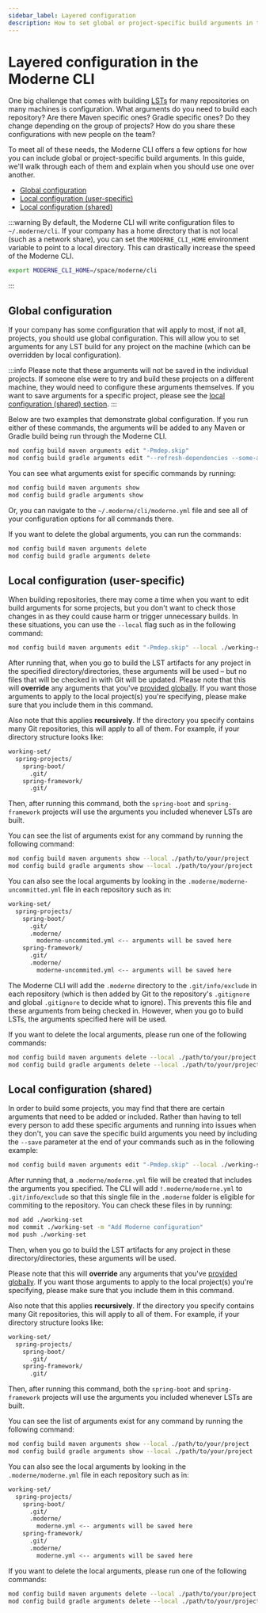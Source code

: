 ```yaml
---
sidebar_label: Layered configuration
description: How to set global or project-specific build arguments in the Moderne CLI.
---
```


# Layered configuration in the Moderne CLI

One big challenge that comes with building [LSTs](../../../administrator-documentation/moderne-platform/references/lossless-semantic-trees.md) for many repositories on many machines is configuration. What arguments do you need to build each repository? Are there Maven specific ones? Gradle specific ones? Do they change depending on the group of projects? How do you share these configurations with new people on the team?

To meet all of these needs, the Moderne CLI offers a few options for how you can include global or project-specific build arguments. In this guide, we'll walk through each of them and explain when you should use one over another.

* [Global configuration](#global-configuration)
* [Local configuration (user-specific)](#local-configuration-user-specific)
* [Local configuration (shared)](#local-configuration-shared)

:::warning
By default, the Moderne CLI will write configuration files to `~/.moderne/cli`. If your company has a home directory that is not local (such as a network share), you can set the `MODERNE_CLI_HOME` environment variable to point to a local directory. This can drastically increase the speed of the Moderne CLI.

```bash
export MODERNE_CLI_HOME=/space/moderne/cli
```
:::

## Global configuration

If your company has some configuration that will apply to most, if not all, projects, you should use global configuration. This will allow you to set arguments for any LST build for any project on the machine (which can be overridden by local configuration).

:::info
Please note that these arguments will not be saved in the individual projects. If someone else were to try and build these projects on a different machine, they would need to configure these arguments themselves. If you want to save arguments for a specific project, please see the [local configuration (shared) section](#local-configuration-shared).
:::

Below are two examples that demonstrate global configuration. If you run either of these commands, the arguments will be added to any Maven or Gradle build being run through the Moderne CLI.

```bash
mod config build maven arguments edit "-Pmdep.skip"
mod config build gradle arguments edit "--refresh-dependencies --some-additional-args"
```

You can see what arguments exist for specific commands by running:

```bash
mod config build maven arguments show
mod config build gradle arguments show
```

Or, you can navigate to the `~/.moderne/cli/moderne.yml` file and see all of your configuration options for all commands there.

If you want to delete the global arguments, you can run the commands:

```bash
mod config build maven arguments delete
mod config build gradle arguments delete
```

## Local configuration (user-specific)

When building repositories, there may come a time when you want to edit build arguments for some projects, but you don't want to check those changes in as they could cause harm or trigger unnecessary builds. In these situations, you can use the `--local` flag such as in the following command:

```bash
mod config build maven arguments edit "-Pmdep.skip" --local ./working-set
```

After running that, when you go to build the LST artifacts for any project in the specified directory/directories, these arguments will be used – but no files that will be checked in with Git will be updated. Please note that this will **override** any arguments that you've [provided globally](#global-configuration). If you want those arguments to apply to the local project(s) you're specifying, please make sure that you include them in this command.

Also note that this applies **recursively**. If the directory you specify contains many Git repositories, this will apply to all of them. For example, if your directory structure looks like:

```bash
working-set/
  spring-projects/
    spring-boot/
      .git/
    spring-framework/
      .git/
```

Then, after running this command, both the `spring-boot` and `spring-framework` projects will use the arguments you included whenever LSTs are built.

You can see the list of arguments exist for any command by running the following command:

```bash
mod config build maven arguments show --local ./path/to/your/project
mod config build gradle arguments show --local ./path/to/your/project
```

You can also see the local arguments by looking in the `.moderne/moderne-uncommitted.yml` file in each repository such as in:

```bash
working-set/
  spring-projects/
    spring-boot/
      .git/
      .moderne/
        moderne-uncommited.yml <-- arguments will be saved here
    spring-framework/
      .git/
      .moderne/
        moderne-uncommited.yml <-- arguments will be saved here
```

The Moderne CLI will add the `.moderne` directory to the `.git/info/exclude` in each repository (which is then added by Git to the repository's `.gitignore` and global `.gitignore` to decide what to ignore). This prevents this file and these arguments from being checked in. However, when you go to build LSTs, the arguments specified here will be used.

If you want to delete the local arguments, please run one of the following commands:

```bash
mod config build maven arguments delete --local ./path/to/your/project
mod config build gradle arguments delete --local ./path/to/your/project
```

## Local configuration (shared)

In order to build some projects, you may find that there are certain arguments that need to be added or included. Rather than having to tell every person to add these specific arguments and running into issues when they don't, you can save the specific build arguments you need by including the `--save` parameter at the end of your commands such as in the following example:

```bash
mod config build maven arguments edit "-Pmdep.skip" --local ./working-set --save
```

After running that, a `.moderne/moderne.yml` file will be created that includes the arguments you specified. The CLI will add `!.moderne/moderne.yml` to `.git/info/exclude` so that this single file in the `.moderne` folder is eligible for commiting to the repository. You can check these files in by running:

```bash
mod add ./working-set
mod commit ./working-set -m "Add Moderne configuration"
mod push ./working-set
```

Then, when you go to build the LST artifacts for any project in these directory/directories, these arguments will be used.

Please note that this will **override** any arguments that you've [provided globally](#global-configuration). If you want those arguments to apply to the local project(s) you're specifying, please make sure that you include them in this command.

Also note that this applies **recursively**. If the directory you specify contains many Git repositories, this will apply to all of them. For example, if your directory structure looks like:

```bash
working-set/
  spring-projects/
    spring-boot/
      .git/
    spring-framework/
      .git/
```

Then, after running this command, both the `spring-boot` and `spring-framework` projects will use the arguments you included whenever LSTs are built.

You can see the list of arguments exist for any command by running the following command:

```bash
mod config build maven arguments show --local ./path/to/your/project
mod config build gradle arguments show --local ./path/to/your/project 
```

You can also see the local arguments by looking in the `.moderne/moderne.yml` file in each repository such as in:

```bash
working-set/
  spring-projects/
    spring-boot/
      .git/
      .moderne/
        moderne.yml <-- arguments will be saved here
    spring-framework/
      .git/
      .moderne/
        moderne.yml <-- arguments will be saved here
```

If you want to delete the local arguments, please run one of the following commands:

```bash
mod config build maven arguments delete --local ./path/to/your/project
mod config build gradle arguments delete --local ./path/to/your/project
```
